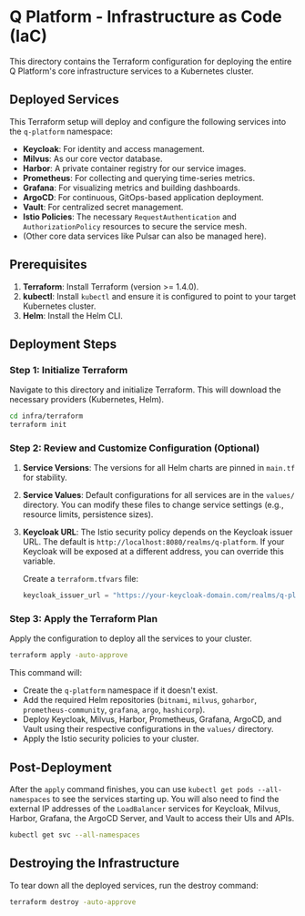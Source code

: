 # Q Platform - Infrastructure as Code (IaC)

This directory contains the Terraform configuration for deploying the entire Q Platform's core infrastructure services to a Kubernetes cluster.

## Deployed Services

This Terraform setup will deploy and configure the following services into the `q-platform` namespace:

-   **Keycloak**: For identity and access management.
-   **Milvus**: As our core vector database.
-   **Harbor**: A private container registry for our service images.
-   **Prometheus**: For collecting and querying time-series metrics.
-   **Grafana**: For visualizing metrics and building dashboards.
-   **ArgoCD**: For continuous, GitOps-based application deployment.
-   **Vault**: For centralized secret management.
-   **Istio Policies**: The necessary `RequestAuthentication` and `AuthorizationPolicy` resources to secure the service mesh.
-   (Other core data services like Pulsar can also be managed here).

## Prerequisites

1.  **Terraform**: Install Terraform (version >= 1.4.0).
2.  **kubectl**: Install `kubectl` and ensure it is configured to point to your target Kubernetes cluster.
3.  **Helm**: Install the Helm CLI.

## Deployment Steps

### Step 1: Initialize Terraform

Navigate to this directory and initialize Terraform. This will download the necessary providers (Kubernetes, Helm).

```bash
cd infra/terraform
terraform init
```

### Step 2: Review and Customize Configuration (Optional)

1.  **Service Versions**: The versions for all Helm charts are pinned in `main.tf` for stability.
2.  **Service Values**: Default configurations for all services are in the `values/` directory. You can modify these files to change service settings (e.g., resource limits, persistence sizes).
3.  **Keycloak URL**: The Istio security policy depends on the Keycloak issuer URL. The default is `http://localhost:8080/realms/q-platform`. If your Keycloak will be exposed at a different address, you can override this variable.

    Create a `terraform.tfvars` file:
    ```tf
    keycloak_issuer_url = "https://your-keycloak-domain.com/realms/q-platform"
    ```

### Step 3: Apply the Terraform Plan

Apply the configuration to deploy all the services to your cluster.

```bash
terraform apply -auto-approve
```

This command will:
-   Create the `q-platform` namespace if it doesn't exist.
-   Add the required Helm repositories (`bitnami`, `milvus`, `goharbor`, `prometheus-community`, `grafana`, `argo`, `hashicorp`).
-   Deploy Keycloak, Milvus, Harbor, Prometheus, Grafana, ArgoCD, and Vault using their respective configurations in the `values/` directory.
-   Apply the Istio security policies to your cluster.

## Post-Deployment

After the `apply` command finishes, you can use `kubectl get pods --all-namespaces` to see the services starting up. You will also need to find the external IP addresses of the `LoadBalancer` services for Keycloak, Milvus, Harbor, Grafana, the ArgoCD Server, and Vault to access their UIs and APIs.

```bash
kubectl get svc --all-namespaces
```

## Destroying the Infrastructure

To tear down all the deployed services, run the destroy command:

```bash
terraform destroy -auto-approve
``` 